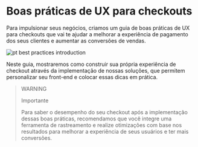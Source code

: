 # Boas práticas de UX para checkouts

Para impulsionar seus negócios, criamos um guia de boas práticas de UX para checkouts que vai te ajudar a melhorar a experiência de pagamento dos seus clientes e aumentar as conversões de vendas.

![pt best practices introduction](best-practices-guide/PortIntroduccionBuenasPracticas.png)

Neste guia, mostraremos como construir sua própria experiência de checkout através da implementação de nossas soluções, que permitem personalizar seu front-end e colocar essas dicas em prática.

> WARNING 
> 
> Importante
> 
> Para saber o desempenho do seu checkout após a implementação dessas boas práticas, recomendamos que você integre uma ferramenta de rastreamento e realize otimizações com base nos resultados para melhorar a experiência de seus usuários e ter mais conversões.